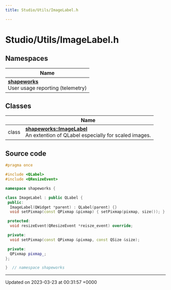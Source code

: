 ```yaml
---
title: Studio/Utils/ImageLabel.h

---
```


# Studio/Utils/ImageLabel.h



## Namespaces

| Name           |
| -------------- |
| **[shapeworks](../Namespaces/namespaceshapeworks.md)** <br>User usage reporting (telemetry)  |

## Classes

|                | Name           |
| -------------- | -------------- |
| class | **[shapeworks::ImageLabel](../Classes/classshapeworks_1_1ImageLabel.md)** <br>An extention of QLabel especially for scaled images.  |




## Source code

```cpp
#pragma once

#include <QLabel>
#include <QResizeEvent>

namespace shapeworks {

class ImageLabel : public QLabel {
 public:
  ImageLabel(QWidget *parent) : QLabel(parent) {}
  void setPixmap(const QPixmap &pixmap) { setPixmap(pixmap, size()); }

 protected:
  void resizeEvent(QResizeEvent *reisze_event) override;

 private:
  void setPixmap(const QPixmap &pixmap, const QSize &size);

 private:
  QPixmap pixmap_;
};

}  // namespace shapeworks
```


-------------------------------

Updated on 2023-03-23 at 00:31:57 +0000
